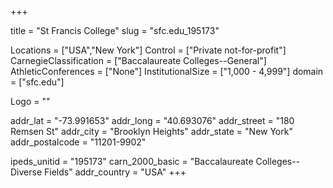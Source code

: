 
+++

title = "St Francis College"
slug = "sfc.edu_195173"

Locations = ["USA","New York"]
Control = ["Private not-for-profit"]
CarnegieClassification = ["Baccalaureate Colleges--General"]
AthleticConferences = ["None"]
InstitutionalSize = ["1,000 - 4,999"]
domain = ["sfc.edu"]

Logo = ""

addr_lat = "-73.991653"
addr_long = "40.693076"
addr_street = "180 Remsen St"
addr_city = "Brooklyn Heights"
addr_state = "New York"
addr_postalcode = "11201-9902"

ipeds_unitid = "195173"
carn_2000_basic = "Baccalaureate Colleges--Diverse Fields"
addr_country = "USA"
+++
    
